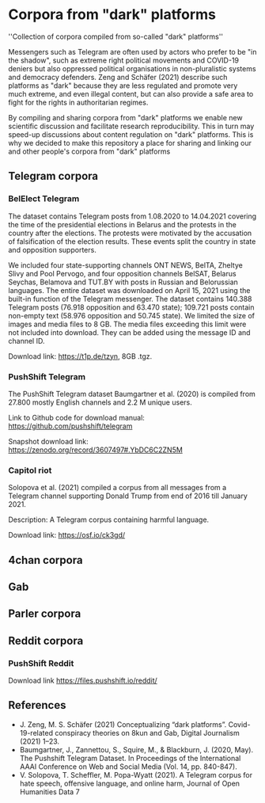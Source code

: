 # Corpora from "dark" platforms
''Collection of corpora compiled from so-called "dark" platforms''

Messengers such as Telegram are often used by actors who prefer to be "in the shadow", such as extreme right political movements and COVID-19 deniers but also oppressed political organisations in non-pluralistic systems and democracy defenders. Zeng and Schäfer (2021) describe such platforms as "dark" because they are less regulated and promote very much extreme, and even illegal content, but can also provide a safe area to fight for the rights in authoritarian regimes.

By compiling and sharing corpora from "dark" platforms we enable new scientific discussion and facilitate research reproducibility. This in turn may speed-up discussions about content regulation on "dark" platforms. This is why we decided to make this repository a place for sharing and linking our and other people's corpora from "dark" platforms

## Telegram corpora

### BelElect Telegram

The dataset contains Telegram posts from 1.08.2020 to 14.04.2021 covering the time of the presidential elections in Belarus and the protests in the country after the elections. The protests were motivated by the accusation of falsification of the election results. These events split the country in state  and opposition supporters. 

We included four state-supporting channels ONT NEWS, BelTA, Zheltye Slivy and Pool Pervogo, and four opposition channels BelSAT, Belarus Seychas, Belamova and TUT.BY with posts in Russian and Belorussian languages. The entire dataset was downloaded on April 15, 2021 using the built-in function of the Telegram messenger. The dataset contains 140.388 Telegram posts (76.918 opposition and 63.470 state); 109.721 posts contain non-empty text (58.976 opposition and 50.745 state). We limited the size of images and media files to 8 GB. The media files exceeding this limit were not included into download. They can be added using the message ID and channel ID.

Download link: https://t1p.de/tzyn, 8GB .tgz.

### PushShift Telegram
The PushShift Telegram dataset Baumgartner et al. (2020) is compiled from 27.800 mostly English channels and 2.2 M unique users.

Link to Github code for download manual: https://github.com/pushshift/telegram

Snapshot download link: https://zenodo.org/record/3607497#.YbDC6C2ZN5M

### Capitol riot
Solopova et al. (2021) compiled a corpus from all messages from a Telegram channel supporting Donald Trump from end of 2016 till January 2021.

Description: A Telegram corpus containing harmful language. 

Download link: https://osf.io/ck3gd/

## 4chan corpora

## Gab

## Parler corpora

## Reddit corpora
### PushShift Reddit
Download link https://files.pushshift.io/reddit/

## References
* J. Zeng, M. S. Schäfer (2021) Conceptualizing “dark platforms”. Covid-19-related conspiracy theories on 8kun and Gab, Digital Journalism (2021) 1–23.
* Baumgartner, J., Zannettou, S., Squire, M., & Blackburn, J. (2020, May). The Pushshift Telegram Dataset. In Proceedings of the International AAAI Conference on Web and Social Media (Vol. 14, pp. 840-847).
* V. Solopova, T. Scheffler, M. Popa-Wyatt (2021). A Telegram corpus for hate speech, offensive language, and online harm, Journal of Open Humanities Data 7 
